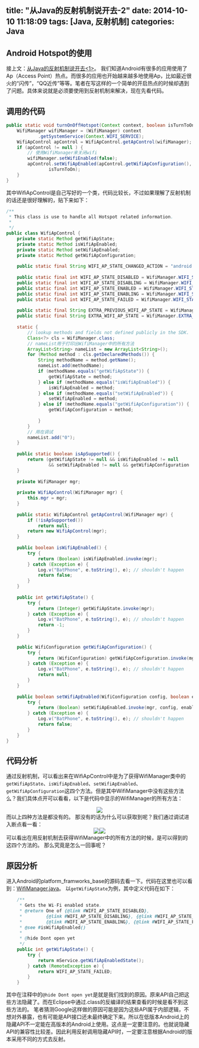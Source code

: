 title: "从Java的反射机制说开去-2"
date: 2014-10-10 11:18:09
tags: [Java, 反射机制]
categories: Java
---
## Android Hotspot的使用
接上文：[从Java的反射机制说开去<1>](http://vensent.github.io/2014/10/10/%E4%BB%8EJava%E7%9A%84%E5%8F%8D%E5%B0%84%E6%9C%BA%E5%88%B6%E8%AF%B4%E5%BC%80%E5%8E%BB-1/)。
我们知道Android有很多的应用使用了Ap（Access Point）热点。而很多的应用也开始越来越多地使用Ap，比如最近很火的“闪传”，“QQ近传”等等。笔者在写这样的一个简单的开启热点的时候却遇到了问题。具体来说就是必须要使用到反射机制来解决，现在先看代码。

## 调用的代码
```java
public static void turnOnOffHotspot(Context context, boolean isTurnToOn) {
    WifiManager wifiManager = (WifiManager) context
    		.getSystemService(Context.WIFI_SERVICE);
    WifiApControl apControl = WifiApControl.getApControl(wifiManager);
    if (apControl != null ) {
    	// 使用WifiManager来关闭wifi
    	wifiManager.setWifiEnabled(false);
        apControl.setWifiApEnabled(apControl.getWifiApConfiguration(),
                isTurnToOn);
    }
}
```

<!-- more -->

其中WifiApControl是自己写好的一个类，代码比较长，不过如果理解了反射机制的话还是很好理解的，贴下来如下：
```java
/**
 * This class is use to handle all Hotspot related information.
 * 
 */
public class WifiApControl {
    private static Method getWifiApState;
    private static Method isWifiApEnabled;
    private static Method setWifiApEnabled;
    private static Method getWifiApConfiguration;
 
    public static final String WIFI_AP_STATE_CHANGED_ACTION = "android.net.wifi.WIFI_AP_STATE_CHANGED";
 
    public static final int WIFI_AP_STATE_DISABLED = WifiManager.WIFI_STATE_DISABLED;
    public static final int WIFI_AP_STATE_DISABLING = WifiManager.WIFI_STATE_DISABLING;
    public static final int WIFI_AP_STATE_ENABLED = WifiManager.WIFI_STATE_ENABLED;
    public static final int WIFI_AP_STATE_ENABLING = WifiManager.WIFI_STATE_ENABLING;
    public static final int WIFI_AP_STATE_FAILED = WifiManager.WIFI_STATE_UNKNOWN;
 
    public static final String EXTRA_PREVIOUS_WIFI_AP_STATE = WifiManager.EXTRA_PREVIOUS_WIFI_STATE;
    public static final String EXTRA_WIFI_AP_STATE = WifiManager.EXTRA_WIFI_STATE;
 
    static {
        // lookup methods and fields not defined publicly in the SDK.
        Class<?> cls = WifiManager.class;
        // nameList用于打印出WifiManager中的所有方法
        ArrayList<String> nameList = new ArrayList<String>();
        for (Method method : cls.getDeclaredMethods()) {
            String methodName = method.getName();
            nameList.add(methodName);
            if (methodName.equals("getWifiApState")) {
                getWifiApState = method;
            } else if (methodName.equals("isWifiApEnabled")) {
                isWifiApEnabled = method;
            } else if (methodName.equals("setWifiApEnabled")) {
                setWifiApEnabled = method;
            } else if (methodName.equals("getWifiApConfiguration")) {
                getWifiApConfiguration = method;
               
            }
        }
        // 用在调试
        nameList.add("0");
    }
 
    public static boolean isApSupported() {
        return (getWifiApState != null && isWifiApEnabled != null
                && setWifiApEnabled != null && getWifiApConfiguration != null);
    }
 
    private WifiManager mgr;
 
    private WifiApControl(WifiManager mgr) {
        this.mgr = mgr;
    }
 
    public static WifiApControl getApControl(WifiManager mgr) {
        if (!isApSupported())
            return null;
        return new WifiApControl(mgr);
    }
 
    public boolean isWifiApEnabled() {
        try {
            return (Boolean) isWifiApEnabled.invoke(mgr);
        } catch (Exception e) {
            Log.v("BatPhone", e.toString(), e); // shouldn't happen
            return false;
        }
    }
 
    public int getWifiApState() {
        try {
            return (Integer) getWifiApState.invoke(mgr);
        } catch (Exception e) {
            Log.v("BatPhone", e.toString(), e); // shouldn't happen
            return -1;
        }
    }
 
    public WifiConfiguration getWifiApConfiguration() {
        try {
            return (WifiConfiguration) getWifiApConfiguration.invoke(mgr);
        } catch (Exception e) {
            Log.v("BatPhone", e.toString(), e); // shouldn't happen
            return null;
        }
    }
 
    public boolean setWifiApEnabled(WifiConfiguration config, boolean enabled) {
        try {
            return (Boolean) setWifiApEnabled.invoke(mgr, config, enabled);
        } catch (Exception e) {
            Log.v("BatPhone", e.toString(), e); // shouldn't happen
            return false;
        }
    }
}
```

## 代码分析
通过反射机制，可以看出来在WifiApControl中是为了获得WifiManager类中的`getWifiApState`、`isWifiApEnabled`、`setWifiApEnabled`、`getWifiApConfiguration`这四个方法。但是其中WifiManager中没有这些方法么？我们具体点开可以看看，以下是代码中显示的WifiManager的所有方法：
<div style="text-align:center"><img src ="https://vensent.github.io/img/WifiManager_Methods.jpg" /></div>
而以上四种方法是都没有的。
那没有的话为什么可以获取到呢？我们通过调试进入断点看一看：
<div style="text-align:center"><img src ="https://vensent.github.io/img/WifiManager_nameList_1.jpg" /><img src ="https://vensent.github.io/img/WifiManager_nameList_2.jpg" /></div>
可以看出在用反射机制去获得WifiManager中的所有方法的时候，是可以得到的这四个方法的。
那么究竟是怎么一回事呢？

## 原因分析
进入Android的platform_framworks_base的源码去看一下。代码在这里也可以看到：[WifiManager.java](https://github.com/android/platform_frameworks_base/blob/master/wifi/java/android/net/wifi/WifiManager.java)。
以`getWifiApState`为例，其中定义代码在如下：
```java
    /**
     * Gets the Wi-Fi enabled state.
     * @return One of {@link #WIFI_AP_STATE_DISABLED},
     *         {@link #WIFI_AP_STATE_DISABLING}, {@link #WIFI_AP_STATE_ENABLED},
     *         {@link #WIFI_AP_STATE_ENABLING}, {@link #WIFI_AP_STATE_FAILED}
     * @see #isWifiApEnabled()
     *
     * @hide Dont open yet
     */
    public int getWifiApState() {
        try {
            return mService.getWifiApEnabledState();
        } catch (RemoteException e) {
            return WIFI_AP_STATE_FAILED;
        }
    }
```
其中在注释中的`@hide Dont open yet`是就是我们找到的原因。原来API自己把这些方法隐藏了。而在Eclipse中通过.class的反编译的结果查看的时候是看不到这些方法的。
笔者猜测Google这样做的原因可能是因为这些API属于内部逻辑，不想对外暴露，也有可能是API接口还未最终确定下来。所以在低版本Android上的隐藏API不一定能在高版本的Android上使用。这点是一定要注意的。也就说隐藏API的兼容性比较差。因此利用反射调用隐藏API时，一定要注意根据Android的版本采用不同的方式去反射。

